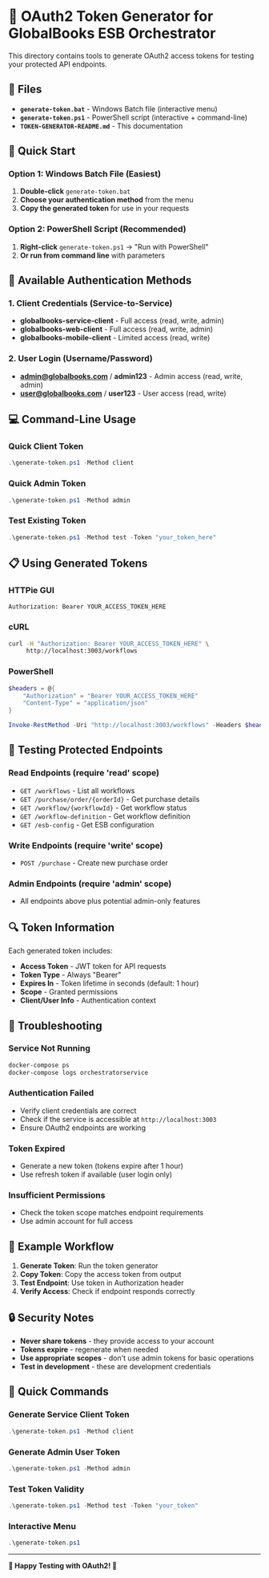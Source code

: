 # 🔑 OAuth2 Token Generator for GlobalBooks ESB Orchestrator

This directory contains tools to generate OAuth2 access tokens for testing your protected API endpoints.

## 📁 Files

- **`generate-token.bat`** - Windows Batch file (interactive menu)
- **`generate-token.ps1`** - PowerShell script (interactive + command-line)
- **`TOKEN-GENERATOR-README.md`** - This documentation

## 🚀 Quick Start

### **Option 1: Windows Batch File (Easiest)**
1. **Double-click** `generate-token.bat`
2. **Choose your authentication method** from the menu
3. **Copy the generated token** for use in your requests

### **Option 2: PowerShell Script (Recommended)**
1. **Right-click** `generate-token.ps1` → "Run with PowerShell"
2. **Or run from command line** with parameters

## 🔐 Available Authentication Methods

### **1. Client Credentials (Service-to-Service)**
- **globalbooks-service-client** - Full access (read, write, admin)
- **globalbooks-web-client** - Full access (read, write, admin)  
- **globalbooks-mobile-client** - Limited access (read, write)

### **2. User Login (Username/Password)**
- **admin@globalbooks.com** / **admin123** - Admin access (read, write, admin)
- **user@globalbooks.com** / **user123** - User access (read, write)

## 💻 Command-Line Usage

### **Quick Client Token**
```powershell
.\generate-token.ps1 -Method client
```

### **Quick Admin Token**
```powershell
.\generate-token.ps1 -Method admin
```

### **Test Existing Token**
```powershell
.\generate-token.ps1 -Method test -Token "your_token_here"
```

## 📋 Using Generated Tokens

### **HTTPie GUI**
```
Authorization: Bearer YOUR_ACCESS_TOKEN_HERE
```

### **cURL**
```bash
curl -H "Authorization: Bearer YOUR_ACCESS_TOKEN_HERE" \
     http://localhost:3003/workflows
```

### **PowerShell**
```powershell
$headers = @{
    "Authorization" = "Bearer YOUR_ACCESS_TOKEN_HERE"
    "Content-Type" = "application/json"
}

Invoke-RestMethod -Uri "http://localhost:3003/workflows" -Headers $headers
```

## 🧪 Testing Protected Endpoints

### **Read Endpoints (require 'read' scope)**
- `GET /workflows` - List all workflows
- `GET /purchase/order/{orderId}` - Get purchase details
- `GET /workflow/{workflowId}` - Get workflow status
- `GET /workflow-definition` - Get workflow definition
- `GET /esb-config` - Get ESB configuration

### **Write Endpoints (require 'write' scope)**
- `POST /purchase` - Create new purchase order

### **Admin Endpoints (require 'admin' scope)**
- All endpoints above plus potential admin-only features

## 🔍 Token Information

Each generated token includes:
- **Access Token** - JWT token for API requests
- **Token Type** - Always "Bearer"
- **Expires In** - Token lifetime in seconds (default: 1 hour)
- **Scope** - Granted permissions
- **Client/User Info** - Authentication context

## 🚨 Troubleshooting

### **Service Not Running**
```bash
docker-compose ps
docker-compose logs orchestratorservice
```

### **Authentication Failed**
- Verify client credentials are correct
- Check if the service is accessible at `http://localhost:3003`
- Ensure OAuth2 endpoints are working

### **Token Expired**
- Generate a new token (tokens expire after 1 hour)
- Use refresh token if available (user login only)

### **Insufficient Permissions**
- Check the token scope matches endpoint requirements
- Use admin account for full access

## 📱 Example Workflow

1. **Generate Token**: Run the token generator
2. **Copy Token**: Copy the access token from output
3. **Test Endpoint**: Use token in Authorization header
4. **Verify Access**: Check if endpoint responds correctly

## 🔒 Security Notes

- **Never share tokens** - they provide access to your account
- **Tokens expire** - regenerate when needed
- **Use appropriate scopes** - don't use admin tokens for basic operations
- **Test in development** - these are development credentials

## 🎯 Quick Commands

### **Generate Service Client Token**
```powershell
.\generate-token.ps1 -Method client
```

### **Generate Admin User Token**
```powershell
.\generate-token.ps1 -Method admin
```

### **Test Token Validity**
```powershell
.\generate-token.ps1 -Method test -Token "your_token"
```

### **Interactive Menu**
```powershell
.\generate-token.ps1
```

---

**🎉 Happy Testing with OAuth2! 🚀**
